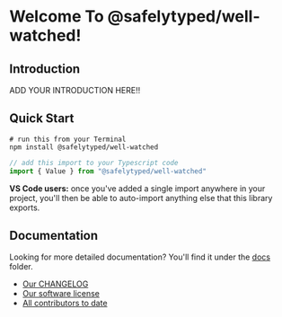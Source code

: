 # Welcome To @safelytyped/well-watched!

## Introduction

ADD YOUR INTRODUCTION HERE!!

## Quick Start

```
# run this from your Terminal
npm install @safelytyped/well-watched
```

```typescript
// add this import to your Typescript code
import { Value } from "@safelytyped/well-watched"
```

__VS Code users:__ once you've added a single import anywhere in your project, you'll then be able to auto-import anything else that this library exports.

## Documentation

Looking for more detailed documentation? You'll find it under the [docs](./docs) folder.

* [Our CHANGELOG](CHANGELOG.md)
* [Our software license](LICENSE.md)
* [All contributors to date](AUTHORS.md)